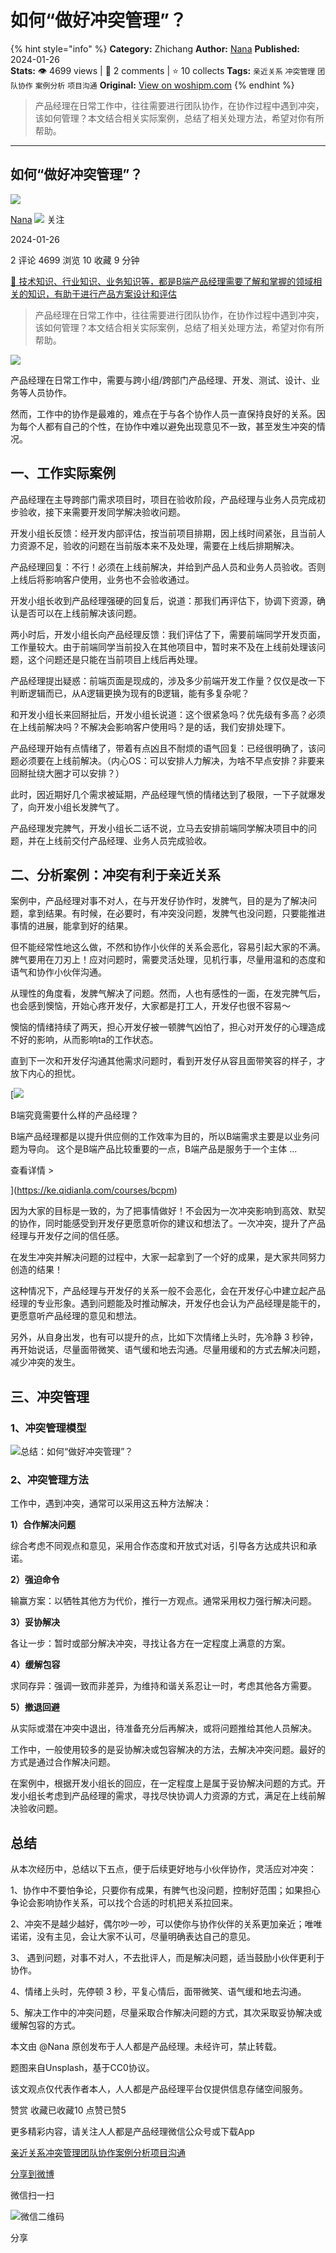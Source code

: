 # 如何“做好冲突管理”？
{% hint style="info" %}
**Category:** Zhichang
**Author:** [Nana](https://www.woshipm.com/u/856418)
**Published:** 2024-01-26  
**Stats:** 👁️ 4699 views | 💬 2 comments | ⭐ 10 collects
**Tags:** `亲近关系` `冲突管理` `团队协作` `案例分析` `项目沟通`
**Original:** [View on woshipm.com](https://www.woshipm.com/zhichang/5984292.html)
{% endhint %}
> 产品经理在日常工作中，往往需要进行团队协作，在协作过程中遇到冲突，该如何管理？本文结合相关实际案例，总结了相关处理方法，希望对你有所帮助。

---

## 如何“做好冲突管理”？

[![](https://static.woshipm.com/view/woshipm_api_def_20230131220106_9331.jpeg?imageView2/1/w/72/h/72/q/100)](https://www.woshipm.com/u/856418)

[Nana](https://www.woshipm.com/u/856418) ![](https://static.woshipm.com/tag/1121_1@2x.png) 关注

2024-01-26

2 评论 4699 浏览 10 收藏 9 分钟

[🔗 技术知识、行业知识、业务知识等，都是B端产品经理需要了解和掌握的领域相关的知识，有助于进行产品方案设计和评估](https://ke.qidianla.com/courses/bcpm)

> 产品经理在日常工作中，往往需要进行团队协作，在协作过程中遇到冲突，该如何管理？本文结合相关实际案例，总结了相关处理方法，希望对你有所帮助。

![](https://image.woshipm.com/2023/04/17/83f8a706-dcf5-11ed-897e-00163e0b5ff3.png)

产品经理在日常工作中，需要与跨小组/跨部门产品经理、开发、测试、设计、业务等人员协作。

然而，工作中的协作是最难的，难点在于与各个协作人员一直保持良好的关系。因为每个人都有自己的个性，在协作中难以避免出现意见不一致，甚至发生冲突的情况。

## 一、工作实际案例

产品经理在主导跨部门需求项目时，项目在验收阶段，产品经理与业务人员完成初步验收，接下来需要开发同学解决验收问题。

开发小组长反馈：经开发内部评估，按当前项目排期，因上线时间紧张，且当前人力资源不足，验收的问题在当前版本来不及处理，需要在上线后排期解决。

产品经理回复：不行！必须在上线前解决，并给到产品人员和业务人员验收。否则上线后将影响客户使用，业务也不会验收通过。

开发小组长收到产品经理强硬的回复后，说道：那我们再评估下，协调下资源，确认是否可以在上线前解决该问题。

两小时后，开发小组长向产品经理反馈：我们评估了下，需要前端同学开发页面，工作量较大。由于前端同学当前投入在其他项目中，暂时来不及在上线前处理该问题，这个问题还是只能在当前项目上线后再处理。

产品经理提出疑惑：前端页面是现成的，涉及多少前端开发工作量？仅仅是改一下判断逻辑而已，从A逻辑更换为现有的B逻辑，能有多复杂呢？

和开发小组长来回掰扯后，开发小组长说道：这个很紧急吗？优先级有多高？必须在上线前解决吗？不解决会影响客户使用吗？是的话，我们安排处理下。

产品经理开始有点情绪了，带着有点凶且不耐烦的语气回复：已经很明确了，该问题必须要在上线前解决。（内心OS：可以安排人力解决，为啥不早点安排？非要来回掰扯绕大圈才可以安排？）

此时，因近期好几个需求被延期，产品经理气愤的情绪达到了极限，一下子就爆发了，向开发小组长发脾气了。

产品经理发完脾气，开发小组长二话不说，立马去安排前端同学解决项目中的问题，并在上线前交付产品经理、业务人员完成验收。

## 二、分析案例：冲突有利于亲近关系

案例中，产品经理对事不对人，在与开发仔协作时，发脾气，目的是为了解决问题，拿到结果。有时候，在必要时，有冲突没问题，发脾气也没问题，只要能推进事情的进展，能拿到好的结果。

但不能经常性地这么做，不然和协作小伙伴的关系会恶化，容易引起大家的不满。脾气要用在刀刃上！应对问题时，需要灵活处理，见机行事，尽量用温和的态度和语气和协作小伙伴沟通。

从理性的角度看，发脾气解决了问题。然而，人也有感性的一面，在发完脾气后，也会感到懊恼，开始心疼开发仔，大家都是打工人，开发仔也很不容易～

懊恼的情绪持续了两天，担心开发仔被一顿脾气凶怕了，担心对开发仔的心理造成不好的影响，从而影响ta的工作状态。

直到下一次和开发仔沟通其他需求问题时，看到开发仔从容且面带笑容的样子，才放下内心的担忧。

[![](https://image.woshipm.com/2023/08/02/f7cafd68-30e3-11ee-9da3-00163e0b5ff3.png)

B端究竟需要什么样的产品经理？

B端产品经理都是以提升供应侧的工作效率为目的，所以B端需求主要是以业务问题为导向。 这个是B端产品比较重要的一点，B端产品是服务于一个主体 ...

查看详情 >

](https://ke.qidianla.com/courses/bcpm)

因为大家的目标是一致的，为了把事情做好！不会因为一次冲突影响到高效、默契的协作，同时能感受到开发仔更愿意听你的建议和想法了。一次冲突，提升了产品经理与开发仔之间的信任感。

在发生冲突并解决问题的过程中，大家一起拿到了一个好的成果，是大家共同努力创造的结果！

这种情况下，产品经理与开发仔的关系一般不会恶化，会在开发仔心中建立起产品经理的专业形象。遇到问题能及时推动解决，开发仔也会认为产品经理是能干的，更愿意听产品经理的意见和想法。

另外，从自身出发，也有可以提升的点，比如下次情绪上头时，先冷静 3 秒钟，再开始说话，尽量面带微笑、语气缓和地去沟通。尽量用缓和的方式去解决问题，减少冲突的发生。

## 三、冲突管理

### 1、冲突管理模型

![总结：如何“做好冲突管理”？](https://image.woshipm.com/wp-files/2024/01/ya3VwjkUanCI6aDF6CpS.png)

### 2、冲突管理方法

工作中，遇到冲突，通常可以采用这五种方法解决：

**1）合作解决问题**

综合考虑不同观点和意见，采用合作态度和开放式对话，引导各方达成共识和承诺。

**2）强迫命令**

输赢方案：以牺牲其他方为代价，推行一方观点。通常采用权力强行解决问题。

**3）妥协解决**

各让一步：暂时或部分解决冲突，寻找让各方在一定程度上满意的方案。

**4）缓解包容**

求同存异：强调一致而非差异，为维持和谐关系忍让一时，考虑其他各方需要。

**5）撤退回避**

从实际或潜在冲突中退出，待准备充分后再解决，或将问题推给其他人员解决。

工作中，一般使用较多的是妥协解决或包容解决的方法，去解决冲突问题。最好的方式是通过合作解决问题。

在案例中，根据开发小组长的回应，在一定程度上是属于妥协解决问题的方式。开发小组长考虑到产品经理的需求，寻找尽快协调人力资源的方式，满足在上线前解决验收问题。

## 总结

从本次经历中，总结以下五点，便于后续更好地与小伙伴协作，灵活应对冲突：

1、协作中不要怕争论，只要你有成果，有脾气也没问题，控制好范围；如果担心争论会影响协作关系，可以找个合适的时机把关系拉回来。

2、冲突不是越少越好，偶尔吵一吵，可以使你与协作伙伴的关系更加亲近；唯唯诺诺，没有主见，会让大家不认可，尽量明确表达自己的意见。

3、 遇到问题，对事不对人，不去批评人，而是解决问题，适当鼓励小伙伴更利于协作。

4、情绪上头时，先停顿 3 秒，平复心情后，面带微笑、语气缓和地去沟通。

5、解决工作中的冲突问题，尽量采取合作解决问题的方式，其次采取妥协解决或缓解包容的方式。

本文由 @Nana 原创发布于人人都是产品经理。未经许可，禁止转载。

题图来自Unsplash，基于CC0协议。

该文观点仅代表作者本人，人人都是产品经理平台仅提供信息存储空间服务。

赞赏 收藏已收藏10 点赞已赞5

更多精彩内容，请关注人人都是产品经理微信公众号或下载App

[亲近关系](https://www.woshipm.com/tag/%e4%ba%b2%e8%bf%91%e5%85%b3%e7%b3%bb)[冲突管理](https://www.woshipm.com/tag/%e5%86%b2%e7%aa%81%e7%ae%a1%e7%90%86)[团队协作](https://www.woshipm.com/tag/%e5%9b%a2%e9%98%9f%e5%8d%8f%e4%bd%9c)[案例分析](https://www.woshipm.com/tag/%e6%a1%88%e4%be%8b%e5%88%86%e6%9e%90)[项目沟通](https://www.woshipm.com/tag/%e9%a1%b9%e7%9b%ae%e6%b2%9f%e9%80%9a)

[分享到微博](https://service.weibo.com/share/share.php?appkey=2775287854&title=如何“做好冲突管理”？&url=https://www.woshipm.com/zhichang/5984292.html&pic=https://image.woshipm.com/2023/04/17/83f8a706-dcf5-11ed-897e-00163e0b5ff3.png)

微信扫一扫

![微信二维码](https://api.pwmqr.com/qrcode/create/?url=https://www.woshipm.com/zhichang/5984292.html)

分享